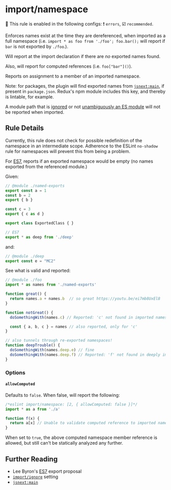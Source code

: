 # import/namespace

💼 This rule is enabled in the following configs: ❗ `errors`, ☑️ `recommended`.

<!-- end auto-generated rule header -->

Enforces names exist at the time they are dereferenced, when imported as a full namespace (i.e. `import * as foo from './foo'; foo.bar();` will report if `bar` is not exported by `./foo`.).

Will report at the import declaration if there are _no_ exported names found.

Also, will report for computed references (i.e. `foo["bar"]()`).

Reports on assignment to a member of an imported namespace.

Note: for packages, the plugin will find exported names
from [`jsnext:main`], if present in `package.json`.
Redux's npm module includes this key, and thereby is lintable, for example.

A module path that is [ignored] or not [unambiguously an ES module] will not be reported when imported.

[ignored]: ../README.md#importignore
[unambiguously an ES module]: https://github.com/bmeck/UnambiguousJavaScriptGrammar

## Rule Details

Currently, this rule does not check for possible
redefinition of the namespace in an intermediate scope. Adherence to the ESLint
`no-shadow` rule for namespaces will prevent this from being a problem.

For [ES7], reports if an exported namespace would be empty (no names exported from the referenced module.)

Given:
```js
// @module ./named-exports
export const a = 1
const b = 2
export { b }

const c = 3
export { c as d }

export class ExportedClass { }

// ES7
export * as deep from './deep'
```
and:
```js
// @module ./deep
export const e = "MC2"
```

See what is valid and reported:

```js
// @module ./foo
import * as names from './named-exports'

function great() {
  return names.a + names.b  // so great https://youtu.be/ei7mb8UxEl8
}

function notGreat() {
  doSomethingWith(names.c) // Reported: 'c' not found in imported namespace 'names'.

  const { a, b, c } = names // also reported, only for 'c'
}

// also tunnels through re-exported namespaces!
function deepTrouble() {
  doSomethingWith(names.deep.e) // fine
  doSomethingWith(names.deep.f) // Reported: 'f' not found in deeply imported namespace 'names.deep'.
}

```

### Options

#### `allowComputed`

Defaults to `false`. When false, will report the following:

```js
/*eslint import/namespace: [2, { allowComputed: false }]*/
import * as a from './a'

function f(x) {
  return a[x] // Unable to validate computed reference to imported namespace 'a'.
}
```

When set to `true`, the above computed namespace member reference is allowed, but
still can't be statically analyzed any further.

## Further Reading

- Lee Byron's [ES7] export proposal
- [`import/ignore`] setting
- [`jsnext:main`](Rollup)

[ES7]: https://github.com/leebyron/ecmascript-more-export-from
[`import/ignore`]: ../../README.md#importignore
[`jsnext:main`]: https://github.com/rollup/rollup/wiki/jsnext:main
